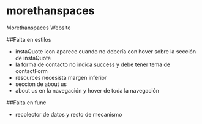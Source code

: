 # morethanspaces
Morethanspaces Website

##Falta en estilos
- instaQuote icon aparece cuando no debería con hover sobre la sección de instaQuote
- la forma de contacto no indica success y debe tener tema de contactForm
- resources necesista margen inferior
- seccion de about us
- about us en la navegación y hover de toda la navegación

##Falta en func
- recolector de datos y resto de mecanismo
